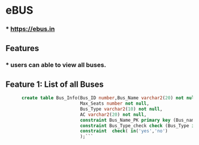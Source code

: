# eBUS
   ###  * https://ebus.in

## Features
   ###  * users can able to view all buses.
   
## Feature 1: List of all Buses
```sql
      create table Bus_Info(Bus_ID number,Bus_Name varchar2(20) not null,
                            Max_Seats number not null,
                            Bus_Type varchar2(10) not null,
                            AC varchar2(20) not null,
                            constraint Bus_Name_PK primary key (Bus_name),
                            constraint Bus_Type_check check (Bus_Type in('Seater','Sleeper','Semi-Sleeper'),
                            constraint  check( in('yes','no')
                            );```
                            
                            
